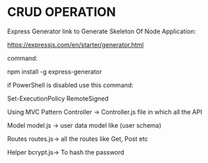 # CRUD OPERATION

Express Generator link to Generate Skeleton Of Node Application:

<https://expressjs.com/en/starter/generator.html>

command:

npm install -g express-generator

if PowerShell is disabled use this command:

Set-ExecutionPolicy RemoteSigned

Using MVC Pattern
Controller
 -> Controller.js file in which all the API

 Model
model.js -> user data model like (user schema)

Routes
routes.js-> all the routes like Get, Post etc

Helper
bcrypt.js-> To hash the password
